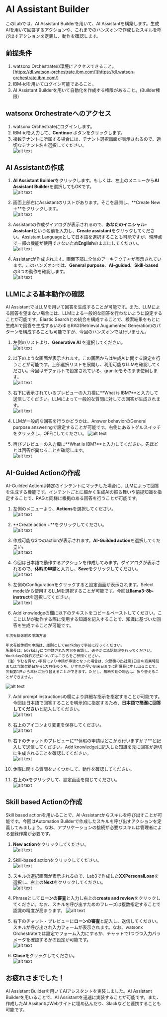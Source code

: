 # AI Assistant Builder

このLabでは、AI Assistant Builderを用いて、AI Assistantを構築します。生成AIを用いて回答するアクションや、これまでのハンズオンで作成したスキルを呼び出すアクションを定義し、動作を確認します。

## 前提条件
 1. watsonx Orchestrateの環境にアクセスできること。  
 [https://dl.watson-orchestrate.ibm.com/](https://dl.watson-orchestrate.ibm.com/) 　　 
 2. IBM-idを用いてログイン可能であること。
 3. AI Assistant Builderを用いて自動化を作成する権限があること。(Builder権限)

## watsonx Orchestrateへのアクセス

 1. watsonx Orchestrateにログインします。
 2. IBM-idを入力して、**Continue** ボタンをクリックします。
 3. 複数テナントに所属する場合には、テナント選択画面が表示されるので、適切なテナント名を選択してください。  
![alt text](lab1_images/image.png)

## AI Assistantの作成

1. **AI Assistant Builder**をクリックします。もしくは、左上のメニューから**AI Assistant Builder**を選択してもOKです。  
![alt text](AIAssistant_images/image.png)

5. 画面上部右にAssistantのリストがあります。そこを展開し、**Create New ＋**をクリックします。  
![alt text](AIAssistant_images/image-1.png)

6. Assistantの作成ダイアログが表示されるので、**あなたのイニシャル-Assistant**という名前を入力し、**Create assistant**をクリックしてください。Assistant Languageとして日本語を選択することも可能ですが、現時点で一部の機能が使用できないため**English**のままにしてください。  
![alt text](AIAssistant_images/image-2.png)

7. Assistantが作成されます。画面下部に全体のアーキテクチャが表示されています。このハンズオンでは、**General purpose**、**AI-guided**、**Skill-based**の3つの動作を確認します。      
![alt text](AIAssistant_images/image-3.png)

## LLMによる基本動作の確認
AI AssistantではLLMを用いて回答を生成することが可能です。また、LLMによる回答を望まない場合には、LLMによる一般的な回答を行わないように設定することが可能です。Elastic Searchとの統合を構成することで、検索結果をもとに生成AIで回答を生成するいわゆるRAG(Retrieval Augumented Generation)のパターンを構成することも可能ですが、今回のハンズオンでは行いません。

1. 左側のリストより、**Generative AI** を選択してください。  
![alt text](AIAssistant_images/image-4.png)

2. 以下のような画面が表示されます。この画面からは生成AIに関する設定を行うことが可能です。上部選択リストを展開し、利用可能なLLMを確認してください。今回はデフォルトで設定されている、graniteをそのまま使用します。  
![alt text](AIAssistant_images/image-5.png)

3. 右下に表示されているプレビューの入力欄に**What is IBM?**と入力して送信してください。LLMによって一般的な質問に対しての回答が生成されます。　　  
![alt text](AIAssistant_images/image-6.png)

4. LLMが一般的な回答を行うかどうかは、Answer behaviorのGeneral purpose answeringで設定することが可能です。右側にあるトグルスイッチをクリックし、OFFにしてください。
![alt text](AIAssistant_images/image-8.png)

5. 再びプレビューの入力欄に**What is IBM?**と入力してください。先ほどとは回答が異なることを確認します。  
![alt text](AIAssistant_images/image-9.png)


## AI-Guided Actionの作成
AI-Guilded Actionは特定のインテントにマッチした場合に、LLMによって回答を生成する機能です。インテントごとに細かく生成AIの振る舞いや前提知識を指定することで、RAGと同様に根拠のある回答を行うことが可能です。

1. 左側のメニューより、**Actions**を選択してください。    
![alt text](AIAssistant_images/image-10.png)

2. **Create action +**をクリックしてください。    
![alt text](AIAssistant_images/image-11.png)

3. 作成可能な3つのactionが表示されます。**AI-Guilded action**を選択してください。  
![alt text](AIAssistant_images/image-12.png)

4. 今回は日本語で動作するアクションを作成してみます。ダイアログが表示されるので、**休暇の申請**と入力し、**Save**をクリックしてください。   
![alt text](AIAssistant_images/image-27.png)

5. 左側のConfigurationをクリックすると設定画面が表示されます。Select modelから使用するLLMを選択することが可能です。今回は**llama3-8b-instruct**を選択してください。  
![alt text](AIAssistant_images/image-28.png)

6. Add knowledgeの欄に以下のテキストをコピー＆ペーストしてください。ここにLLMが動作する際に使用する知識を記入することで、知識に基づいた回答を生成することが可能です。  
```
年次有給休暇の申請方法

年次有給休暇の申請は、原則としてWorkdayで事前に行ってください。
所属長は、Workdayにて申請された内容を確認し、速やかに承認処理を行ってください。Workdayの操作方法についてはこちらをご参照ください。
（注）やむを得ない事情により申請が事後となった場合は、欠勤後の出社第1日目の終業時刻または当該欠勤日から1カ月後のうち、いずれか早い到来日までに所属長に申し出ることで、欠勤第1日から年休に振り替えることができます。ただし、無断欠勤の場合は、振り替えることができません。
```
![alt text](AIAssistant_images/image-15.png)

7. Add prompt instructionsの欄により詳細な指示を指定することが可能です。今回は日本語で回答することを明示的に指定するため、**日本語で簡潔に回答してください**と記入してください。  
![alt text](AIAssistant_images/image-16.png)

8. 右上のアイコンより変更を保存してください。  
![alt text](AIAssistant_images/image-18.png)

8. 右下のチャットのプレビューに**休暇の申請はどこから行いますか？**と記入して送信してください。Add knowledgeに記入した知識を元に回答が適切に生成されることを確認してください。  
![alt text](AIAssistant_images/image-17.png)

9. 休暇に関する質問をいくつかして、動作を確認してください。

10. 右上の**x**をクリックして、設定画面を閉じてください。  
![alt text](AIAssistant_images/image-19.png)


## Skill based Actionの作成
Skill based actionを用いることで、AI-Assistantからスキルを呼び出すことが可能です。今回はAutomation Builderで作成したスキルを呼び出すアクションを定義してみましょう。なお、アプリケーションの接続が必要なスキルは管理者による登録作業が必要です。  

1. **New action**をクリックしてください。  
![alt text](AIAssistant_images/image-20.png)

2. Skill-based actionをクリックしてください。  
![alt text](AIAssistant_images/image-21.png)

3. スキルの選択画面が表示されるので、Lab3で作成した**XXPersonalLoan**を選択し、右上の**Next**をクリックしてください。  
![alt text](AIAssistant_images/image-23.png)

4. Phraseとして**ローンの審査**と入力し右上の**create and review**をクリックしてください。なお、スキルを呼び出すためのフレーズは複数指定することで認識の精度が高まります。
![alt text](AIAssistant_images/image-24.png)

5. 右下のチャット・プレビューに**ローンの審査**と記入し、送信してください。スキルが呼び出され入力フォームが表示されます。なお、watsonx Orchestrateでは設定でフォーム入力にするか、チャットで1つづつ入力パラメータを確認するかの設定が可能です。  
![alt text](AIAssistant_images/image-25.png)

6. **Close**をクリックしてください。  
![alt text](AIAssistant_images/image-26.png)

## お疲れさまでした！
AI Assistant Builderを用いてAIアシスタントを実装しました。AI Assistant Builderを用いることで、AI Assistantを迅速に実装することが可能です。また、作成したAI AssitantはWebサイトに埋め込んだり、Slackなどと連携することも可能です。　


